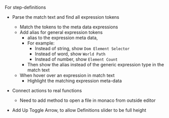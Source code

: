 
For step-definitions
* Parse the match text and find all expression tokens
  * Match the tokens to the meta data expressions
  * Add alias for general expression tokens
    * alias to the expression meta data,
    * For example:
      * Instead of string, show `Dom Element Selector`
      * Instead of word, show `World Path`
      * Instead of number, show `Element Count`
    * Then show the alias instead of the generic expression type in the match text
  * When hover over an expression in match text
    * Highlight the matching expression meta-data

* Connect actions to real functions
  * Need to add method to open a file in monaco from outside editor

* Add Up Toggle Arrow, to allow Definitions slider to be full height